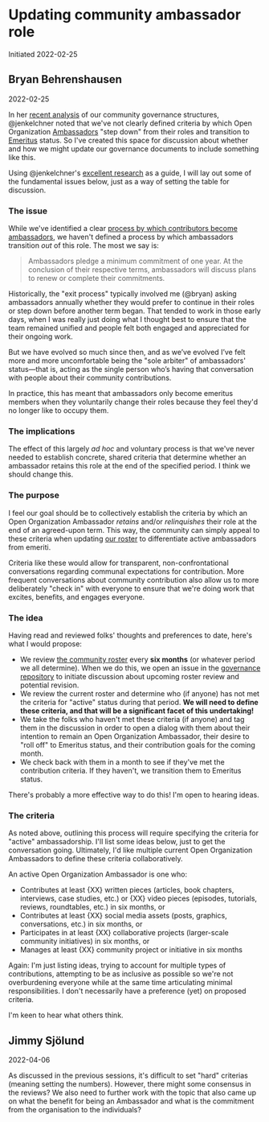 # Updating community ambassador role
Initiated 2022-02-25

## Bryan Behrenshausen
2022-02-25

In her [recent analysis](https://www.theopenorganization.community/t/2022-strategy-planning-workshop/266/22) of our community governance structures, @jenkelchner noted that we've not clearly defined criteria by which Open Organization [Ambassadors](https://github.com/open-organization/governance/wiki/Roles#ambassadors) "step down" from their roles and transition to [Emeritus](https://github.com/open-organization/governance/wiki/Roles#ambassadors-emeriti) status. So I've created this space for discussion about whether and how we might update our governance documents to include something like this.

Using @jenkelchner's [excellent research](https://docs.google.com/spreadsheets/d/1OlOpsPb8m_PsV0-BuQHW2kQ9t7kjNpTEzaoCjbZy8KI/edit#gid=119531504) as a guide, I will lay out some of the fundamental issues below, just as a way of setting the table for discussion.

### The issue

While we've identified a clear [process by which contributors become ambassadors](https://github.com/open-organization/governance/wiki/Roles#becoming-an-ambassador), we haven't defined a process by which ambassadors transition *out* of this role. The most we say is:

> Ambassadors pledge a minimum commitment of one year. At the conclusion of their respective terms, ambassadors will discuss plans to renew or complete their commitments.

Historically, the "exit process" typically involved me (@bryan) asking ambassadors annually whether they would prefer to continue in their roles or step down before another term began. That tended to work in those early days, when I was really just doing what I thought best to ensure that the team remained unified and people felt both engaged and appreciated for their ongoing work.

But we have evolved so much since then, and as we’ve evolved I’ve felt more and more uncomfortable being the "sole arbiter" of ambassadors' status—that is, acting as the single person who’s having that conversation with people about their community contributions.

In practice, this has meant that ambassadors only become emeritus members when they voluntarily change their roles because they feel they'd no longer like to occupy them.

### The implications

The effect of this largely *ad hoc* and voluntary process is that we've never needed to establish concrete, shared criteria that determine whether an ambassador retains this role at the end of the specified period. I think we should change this.

### The purpose

I feel our goal should be to collectively establish the criteria by which an Open Organization Ambassador *retains* and/or *relinquishes* their role at the end of an agreed-upon term. This way, the community can simply appeal to these criteria when updating [our roster](https://github.com/open-organization/governance/wiki/Roster) to differentiate active ambassadors from emeriti.

Criteria like these would allow for transparent, non-confrontational conversations regarding communal expectations for contribution. More frequent conversations about community contribution also allow us to more deliberately "check in" with everyone to ensure that we're doing work that excites, benefits, and engages everyone.

### The idea

Having read and reviewed folks' thoughts and preferences to date, here's what I would propose:

* We review [the community roster](https://github.com/open-organization/governance/wiki/Roster) every **six months** (or whatever period we all determine). When we do this, we open an issue in the [governance repository](https://github.com/open-organization/governance) to initiate discussion about upcoming roster review and potential revision.
* We review the current roster and determine who (if anyone) has not met the criteria for "active" status during that period. **We will need to define these criteria, and that will be a significant facet of this undertaking!**
* We take the folks who haven't met these criteria (if anyone) and tag them in the discussion in order to open a dialog with them about their intention to remain an Open Organization Ambassador, their desire to "roll off" to Emeritus status, and their contribution goals for the coming month.
* We check back with them in a month to see if they've met the contribution criteria. If they haven't, we transition them to Emeritus status.

There's probably a more effective way to do this! I'm open to hearing ideas.

### The criteria

As noted above, outlining this process will require specifying the criteria for "active" ambassadorship. I'll list some ideas below, just to get the conversation going. Ultimately, I'd like multiple current Open Organization Ambassadors to define these criteria collaboratively.

An active Open Organization Ambassador is one who:

* Contributes at least {XX} written pieces (articles, book chapters, interviews, case studies, etc.) or {XX} video pieces (episodes, tutorials, reviews, roundtables, etc.) in six months, or
* Contributes at least {XX} social media assets (posts, graphics, conversations, etc.) in six months, or
* Participates in at least {XX} collaborative projects (larger-scale community initiatives) in six months, or
* Manages at least {XX} community project or initiative in six months

Again: I'm just listing ideas, trying to account for multiple types of contributions, attempting to be as inclusive as possible so we're not overburdening everyone while at the same time articulating minimal responsibilities. I don't necessarily have a preference (yet) on proposed criteria.

I'm keen to hear what others think.

## Jimmy Sjölund
2022-04-06

As discussed in the previous sessions, it's difficult to set "hard" criterias (meaning setting the numbers). However, there might some consensus in the reviews? We also need to further work with the topic that also came up on what the benefit for being an Ambassador and what is the commitment from the organisation to the individuals?
